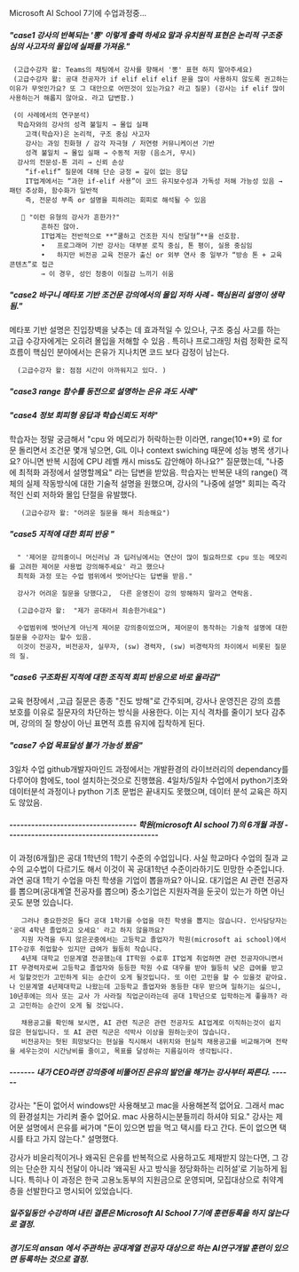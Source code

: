 Microsoft AI School 7기에 수업과정중...

<h5> "case1 강사의 반복되는 '뽕' 이렇게 출력 하세요 말과 유치원적 표현은 논리적 구조중심의 사고자의 몰입에 실패를 가져옴." </h5>

     (고급수강자 왈: Teams의 채팅에서 강사를 향해서 '뽕' 표현 하지 말아주세요)
     (고급수강자 왈: 공대 전공자가 if elif elif elif 문을 많이 사용하지 않도록 권고하는 이유가 무엇인가요? 또 그 대안으로 어떤것이 있는가요? 라고 질문) (강사는 if elif 많이 사용하는거 해롭지 않아요. 라고 답변함.)

     (이 사례에서의 연구분석)
      학습자와의 강사의 성격 불일치 → 몰입 실패
      	고객(학습자)은 논리적, 구조 중심 사고자
      	강사는 과잉 친화형 / 감각 자극형 / 저연령 커뮤니케이션 기반
      	성격 불일치 → 몰입 실패 → 수동적 저항 (음소거, 무시)
      강사의 전문성-톤 괴리 → 신뢰 손상
      	“if-elif” 질문에 대해 단순 긍정 = 깊이 없는 응답
      	IT업계에서는 “과한 if-elif 사용”이 코드 유지보수성과 가독성 저해 가능성 있음 → 패턴 추상화, 함수화가 일반적
      	즉, 전문성 부족 or 설명을 피하려는 회피로 해석될 수 있음

       🤖 "이런 유형의 강사가 흔한가?"
            흔하진 않아.
            IT업계는 전반적으로 **“쿨하고 건조한 지식 전달형”**을 선호함.
            •	프로그래머 기반 강사는 대부분 로직 중심, 톤 평이, 실용 중심임
            •	하지만 비전공 교육 전문가 출신 or 외부 연사 중 일부가 “방송 톤 + 교육 콘텐츠”로 접근
            → 이 경우, 성인 청중이 이질감 느끼기 쉬움


<h5> "case2 바구니 메타포 기반 조건문 강의에서의 몰입 저하 사례 - 핵심원리 설명이 생략됨." </h5>
      메타포 기반 설명은 진입장벽을 낮추는 데 효과적일 수 있으나, 구조 중심 사고를 하는 고급 수강자에게는 오히려 몰입을 저해할 수 있음 .
      특히나 프로그래밍 처럼 정확한 로직 흐름이 핵심인 분야에서는 은유가 지나치면 코드 보다 감정이 남는다. 
      
      (고급수강자 왈: 점점 시간이 아까워지고 있다. )

<h5> "case3 range 함수를 동전으로 설명하는 은유 과도 사례" </h5>
<h5> "case4 정보 회피형 응답과 학습신뢰도 저하" </h5>
      학습자는 정말 궁금해서 "cpu 와 메모리가 허락하는한 이라면, range(10**9) 로 for 문 돌리면서 조건문 몇개 넣으면, GIL 이나 context swiching 때문에 성능 병목 생기나요? 아니면 반복 시점에 CPU 레벨 캐시 miss도 감안해야 하나요?" 질문했는데, "나중에 최적화 과정에서 설명할께요" 라는 답변을 받았음.
         학습자는 반복문 내의 range() 객체의 실제 작동방식에 대한 기술적 설명을 원했으며,
         강사의 "나중에 설명" 회피는 즉각적인 신뢰 저하와 몰입 단절을 유발했다.

       (고급수강자 왈: "어려운 질문을 해서 죄송해요")
 
<h5> "case5 지적에 대한 회피 반응 " </h5>

      " '제어문 강의중이니 머신러닝 과 딥러닝에서는 연산이 많이 필요하므로 cpu 또는 메모리를 고려한 제어문 사용법 강의해주세요' 라고 했으나
      최적화 과정 또는 수업 범위에서 벗어난다는 답변을 받음."
      
      강사가 어려운 질문을 당했다고,  다른 운영진이 강의 방해하지 말라고 연락옴.
      
      (고급수강자 왈:  "제가 공대라서 죄송한거네요")

      수업범위에 벗어난게 아닌게 제어문 강의중이었으며, 제어문이 동작하는 기술적 설명에 대한 질문을 수강자는 할수 있음.
      이것이 전공자, 비전공자, 실무자, (sw) 경력자, (sw) 비경력자의 차이에서 비롯된 질문의 질.
      
<h5> "case6 구조화된 지적에 대한 조직적 회피 반응으로 바로 올라감"</h5>
     교육 현장에서 ,고급 질문은 종종 "진도 방해"로 간주되며, 강사나 운영진은 강의 흐름 보호를 이유로 질문자의 차단하는 방식을 사용한다.
     이는 지식 격차를 줄이기 보다 감추며, 강의의 질 향상이 아닌 표면적 흐름 유지에 집착하게 된다.
     
<h5> "case7 수업 목표달성 불가 가능성 봤음" </h5>
     3일차 수업 github개발자마인드 과정에서는 개발환경의 라이브러리의 dependancy를 다루어야 함에도, tool 설치하는것으로 진행했음.
     4일차/5일차 수업에서 python기초와 데이터분석 과정이나 python 기초 문법은 끝내지도 못했으며, 데이터 분석 교육은 하지도 않았음.
    

<h5> -----------------------------------  학원(microsoft AI school 7)의 6개월 과정 ------------------------------------------</h5>
      이 과정(6개월)은 공대 1학년의 1학기 수준의 수업입니다.
      사실 학교마다 수업의 질과 교수의 교수법이 다르기도 해서 이것이 꼭 공대1학년 수준이라하기도 민망한 수준입니다.
      과연 공대 1학기 수업을 마친 학생을 기업이 뽑을까요? 아니요.
      대기업은 AI 관련 전공자를 뽑으며(공대계열 전공자를 뽑으며) 중소기업은 지원자격을 둔곳이 있는가 하면 아닌곳도 분명 있습니다.

       그러나 중요한것은 둘다 공대 1학기를 수업을 마친 학생을 뽑지는 않습니다. 인사담당자는 '공대 4학년 졸업하고 오세요' 라고 하지 않을까요?
       지원 자격을 두지 않은곳중에서는 고등학교 졸업자가 학원(microsoft ai school)에서 IT수강후 취업할수 있지만 급여가 월등히 작습니다. 
       4년제 대학교 인문계열 전공했는데 IT학원 수료후 IT업계 취업하면 관련 전공자아니면서 IT 무경력자로써 고등학교 졸업자와 등등한 학원 수료 대우를 받아 월등히 낮은 급여를 받고서 일할것인가 고민하게 되는 순간이 오게 될것입니다. 또 이런 고민을 할 수 있을것 같아요. 나 인문계열 4년제대학교 나왔는데 고등학교 졸업자와 동등한 대우 받으며 일하기는 싫으니, 10년후에는 의사 또는 교사 가 사라질 직업군이라는데 공대 1학년으로 입학하는게 좋을까? 라고 고민하는 순간이 오게 될 것입니다. 
     
       채용공고를 확인해 보시면, AI 관련 직군은 관련 전공자도 AI업계로 이직하는것이 쉽지 않은 현실입니다. 또 AI 관련 직군은 석박사 이상을 원하는곳이 많습니다.
       비전공자는 헛된 희망보다는 현실을 직시해서 내위치와 현실적 채용공고를 비교해가며 전략을 세우는것이 시간낭비를 줄이고, 목표를 달성하는 지름길이라 생각됩니다.

<h5> ------- 내가 CEO라면 강의중에 비뚤어진 은유의 발언을 해가는 강사부터 짜른다. ------</h5>

강사는 "돈이 없어서 windows만 사용해보고 mac을 사용해본적 없어요.  그래서 mac의 환경설치는 가리켜 줄수 없어요. mac 사용하시는분들끼리 하셔야 되요."
강사는 제어문 설명에서 은유를 써가며 "돈이 있으면 밥을 먹고 택시를 타고 간다. 돈이 없으면 택시를 타고 가지 않는다." 설명했다.

강사가 비윤리적이거나 왜곡된 은유를 반복적으로 사용하고도 제재받지 않는다면, 그 강의는 단순한 지식 전달이 아니라 ‘왜곡된 사고 방식을 정당화하는 리허설’로 기능하게 됩니다.
특히나 이 과정은 한국 고용노동부의 지원금으로 운영되며, 모집대상으로 취약계층을 선발한다고 명시되어 있었습니다. 

<h5> 일주일동안 수강하며 내린 결론은 Microsoft AI School 7기에 훈련등록을 하지 않는다로 결정. </h5>

<h5> 경기도의 ansan 에서 주관하는 공대계열 전공자 대상으로 하는 AI연구개발 훈련이 있으면 등록하는 것으로 결정. </h5>
